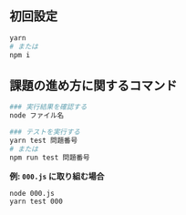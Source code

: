 ## 初回設定

```bash
yarn
# または
npm i
```

## 課題の進め方に関するコマンド

```bash
### 実行結果を確認する
node ファイル名

### テストを実行する
yarn test 問題番号
# または
npm run test 問題番号
```

**例: `000.js` に取り組む場合**

```bash
node 000.js
yarn test 000
```